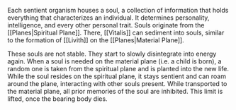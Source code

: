 Each sentient organism houses a soul, a collection of information that holds everything that characterizes an individual. It determines personality, intelligence, and every other personal trait. Souls originate from the [[Planes|Spiritual Plane]]. There, [[Vitalis]] can sediment into souls, similar to the formation of [[Livith]] on the [[Planes|Material Plane]]. 

These souls are not stable. They start to slowly disintegrate into energy again. When a soul is needed on the material plane (i.e. a child is born), a random one is taken from the spiritual plane and is planted into the new life. While the soul resides on the spiritual plane, it stays sentient and can roam around the plane, interacting with other souls present. While transported to the material plane, all prior memories of the soul are inhibited. This limit is lifted, once the bearing body dies.